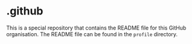# .github
This is a special repository that contains the README file for this GitHub organisation. The README file can be found in the `profile` directory.
